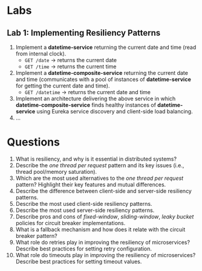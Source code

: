 # Labs

## Lab 1: Implementing Resiliency Patterns

1. Implement a **datetime-service** returning the current date and time (read from internal clock).
    * `GET /date` → returns the current date
    * `GET /time` → returns the current time
2. Implement a **datetime-composite-service** returning the current date and time (communicates with a pool of instances of **datetime-service** for getting the current date and time).
    * `GET /datetime` → returns the current date and time
3. Implement an architecture delivering the above service in which **datetime-composite-service** finds healthy instances of **datetime-service** using Eureka service discovery and client-side load balancing.
4. ...


# Questions
1. What is resiliency, and why is it essential in distributed systems?
2. Describe the *one thread per request* pattern and its key issues (i.e., thread pool/memory saturation).
3. Which are the most used alternatives to the *one thread per request* pattern? Highlight their key features and mutual differences.
4. Describe the difference between client-side and server-side resiliency patterns.
5. Describe the most used client-side resiliency patterns. 
6. Describe the most used server-side resiliency patterns.
7. Describe pros and cons of *fixed-window*, *sliding-window*, *leaky bucket* policies for circuit breaker implementations.
8. What is a fallback mechanism and how does it relate with the circuit breaker pattern?
9. What role do retries play in improving the resiliency of microservices? Describe best practices for setting retry configuration.
10. What role do timeouts play in improving the resiliency of microservices? Describe best practices for setting timeout values.

